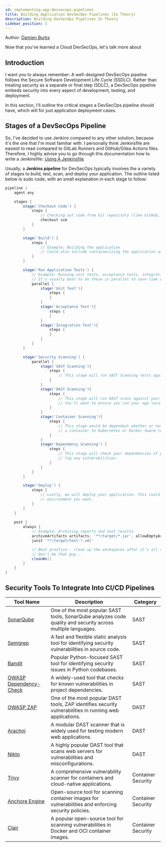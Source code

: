 ```yaml
---
id: implementing-app-devsecops-pipelines
title: Building Application DevSecOps Pipelines (In Theory)
description: Building DevSecOps Pipelines In Theory
sidebar_position: 5
---
```


Author: [Damien Burks]

Now that you've learned a Cloud DevSecOps, let's talk more about 

## Introduction


I want you to always remember: A well-designed DevSecOps pipeline follows the Secure Software Development Life Cycle (SSDLC). Rather than treating security as a separate or final step (SDLC), a DevSecOps pipeline embeds security into every aspect of development, testing, and deployment.

In this section, I'll outline the critical stages a DevSecOps pipeline *should* have, which will for just application deployment cases.

## Stages of a DevSecOps Pipeline

So, I've decided to use Jenkins compared to any other solution, because it's the one that I'm most familiar with. I personally think Jenkinsfile are easiest to read compared to GitLab Runners and GitHub/Gitea Actions files. Therefore, I highly advise you to go through this documentation how to write a Jenkinsfile: [Using A Jenkinsfile](https://www.jenkins.io/doc/book/pipeline/jenkinsfile/)

Usually, a **Jenkins pipeline** for DevSecOps typically involves the a variety of stages to build, test, scan, and deploy your application. The outline listed below is sudo code, with an small explanation in each stage to follow:

```groovy
pipeline {
    agent any

    stages {
        stage('Checkout Code') {
            steps {
                // Checking out code from Git repository (like GitHub, Gitea, GitLab, etc.)
                checkout scm
            }
        }

        stage('Build') {
            steps {
                // Example: Building the application
                // Could also include containerizing the application as well
            }
        }

        stage('Run Application Tests') {
            // Example: Running unit tests, acceptance tests, integration tests
            // It's usually best to do these in parallel to save time on builds :)
            parallel {
                stage('Unit Test'){
                    steps {
                    }
                }
                stage('Acceptance Test'){
                    steps {
                    }
                }
                stage('Integration Test'){
                    steps {
                    }
                }
            }
        }

        stage('Security Scanning') {
            parallel {
                stage('SAST Scanning'){
                    steps {
                        // This stage will run SAST Scanning tests against your code base. 
                    }
                }
                stage('DAST Scanning'){
                    steps {
                        // This stage will run DAST scans against your running application. 
                        // You'll want to ensure you run your app locally and run the solution against it.
                    }
                }
                stage('Container Scanning'){
                    steps {
                        // This stage would be dependant whether or not you're deploying
                        // a container to Kubernetes or Docker Swarm (or just plain old Docker).
                    }
                }
                stage('Dependency Scanning') {
                    steps {
                        // This stage will check your dependencies of you applicatino and 
                        // log any vulnerabilities. 
                    }
                }       
            }
        }

        stage('Deploy') {
            steps {
                // Lastly, we will deploy your application. This could to any 
                // environment you want.
            }
        }
    }
    
    post {
        always {
            // Example: Archiving reports and test results
            archiveArtifacts artifacts: '**/target/*.jar', allowEmptyArchive: true
            junit '**/target/test-*.xml'

            // Best practice - clean up the workspaces after it's all said an done. 
            // Don't be that guy...
            cleanWs()
        }
    }
}
```

## Security Tools To Integrate Into CI/CD Pipelines

| **Tool Name**                                       | **Description**                                                                                     | **Category**           |
|-----------------------------------------------------|-----------------------------------------------------------------------------------------------------|------------------------|
| [SonarQube](https://www.sonarqube.org/)             | One of the most popular SAST tools, SonarQube analyzes code quality and security across multiple languages. | SAST                   |
| [Semgrep](https://semgrep.dev/)                    | A fast and flexible static analysis tool for identifying security vulnerabilities in source code.    | SAST                   |
| [Bandit](https://bandit.readthedocs.io/en/latest/)  | Popular Python-focused SAST tool for identifying security issues in Python codebases.                | SAST                   |
| [OWASP Dependency-Check](https://owasp.org/www-project-dependency-check/) | A widely-used tool that checks for known vulnerabilities in project dependencies.                    | SAST                   |
| [OWASP ZAP](https://owasp.org/www-project-zap/)     | One of the most popular DAST tools, ZAP identifies security vulnerabilities in running web applications. | DAST                   |
| [Arachni](https://www.arachni-scanner.com/)         | A modular DAST scanner that is widely used for testing modern web applications.                      | DAST                   |
| [Nikto](https://github.com/sullo/nikto)             | A highly popular DAST tool that scans web servers for vulnerabilities and misconfigurations.         | DAST                   |
| [Trivy](https://github.com/aquasecurity/trivy)      | A comprehensive vulnerability scanner for containers and cloud-native applications.                  | Container Security      |
| [Anchore Engine](https://github.com/anchore/anchore-engine) | Open-source tool for scanning container images for vulnerabilities and enforcing security policies.   | Container Security      |
| [Clair](https://github.com/quay/clair)              | A popular open-source tool for scanning vulnerabilities in Docker and OCI container images.          | Container Security      |

<!-- Links -->

[Damien Burks]: https://www.linkedin.com/in/damienjburks/
